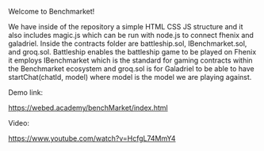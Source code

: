 Welcome to Benchmarket!

We have inside of the repository a simple HTML CSS JS structure and it also includes magic.js which can be run with node.js to connect fhenix and galadriel. Inside the contracts folder are battleship.sol, IBenchmarket.sol, and groq.sol. Battleship enables the battleship game to be played on Fhenix it employs IBenchmarket which is the standard for gaming contracts within the Benchmarket ecosystem and groq.sol is for Galadriel to be able to have startChat(chatId, model) where model is the model we are playing against.

Demo link:

https://webed.academy/benchMarket/index.html

Video:

https://www.youtube.com/watch?v=HcfgL74MmY4
